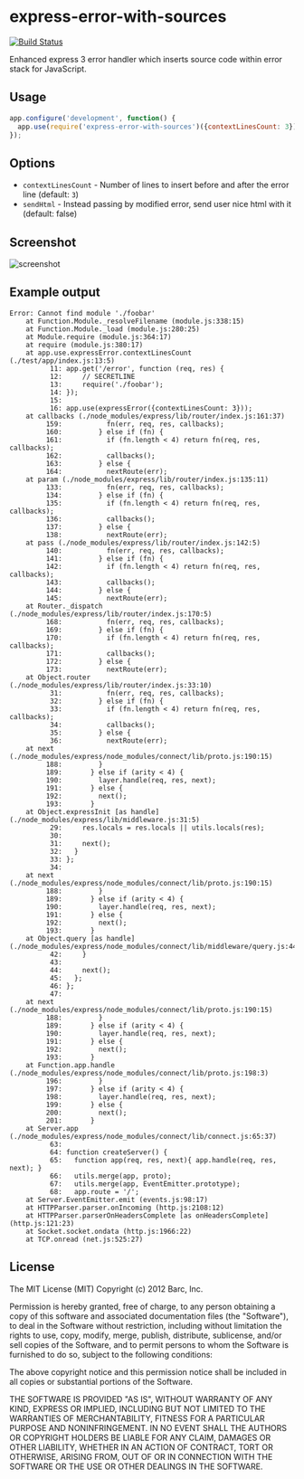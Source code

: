 # express-error-with-sources

[![Build Status](https://travis-ci.org/floatdrop/express-error-with-sources.png?branch=master)](https://travis-ci.org/floatdrop/express-error-with-sources)

Enhanced express 3 error handler which inserts source code within error stack for
JavaScript.

## Usage

```javascript
app.configure('development', function() {
  app.use(require('express-error-with-sources')({contextLinesCount: 3}));
});
```

## Options

 * `contextLinesCount` - Number of lines to insert before and after the error line (default: `3`)
 * `sendHtml` - Instead passing by modified error, send user nice html with it (default: false)

## Screenshot 

![screenshot](https://github.com/floatdrop/express-error-with-sources/raw/master/img/screenshot.png)

## Example output

```
Error: Cannot find module './foobar'
    at Function.Module._resolveFilename (module.js:338:15)
    at Function.Module._load (module.js:280:25)
    at Module.require (module.js:364:17)
    at require (module.js:380:17)
    at app.use.expressError.contextLinesCount (./test/app/index.js:13:5)
          11: app.get('/error', function (req, res) {
          12:     // SECRETLINE
          13:     require('./foobar');
          14: });
          15:
          16: app.use(expressError({contextLinesCount: 3}));
    at callbacks (./node_modules/express/lib/router/index.js:161:37)
         159:           fn(err, req, res, callbacks);
         160:         } else if (fn) {
         161:           if (fn.length < 4) return fn(req, res, callbacks);
         162:           callbacks();
         163:         } else {
         164:           nextRoute(err);
    at param (./node_modules/express/lib/router/index.js:135:11)
         133:           fn(err, req, res, callbacks);
         134:         } else if (fn) {
         135:           if (fn.length < 4) return fn(req, res, callbacks);
         136:           callbacks();
         137:         } else {
         138:           nextRoute(err);
    at pass (./node_modules/express/lib/router/index.js:142:5)
         140:           fn(err, req, res, callbacks);
         141:         } else if (fn) {
         142:           if (fn.length < 4) return fn(req, res, callbacks);
         143:           callbacks();
         144:         } else {
         145:           nextRoute(err);
    at Router._dispatch (./node_modules/express/lib/router/index.js:170:5)
         168:           fn(err, req, res, callbacks);
         169:         } else if (fn) {
         170:           if (fn.length < 4) return fn(req, res, callbacks);
         171:           callbacks();
         172:         } else {
         173:           nextRoute(err);
    at Object.router (./node_modules/express/lib/router/index.js:33:10)
          31:           fn(err, req, res, callbacks);
          32:         } else if (fn) {
          33:           if (fn.length < 4) return fn(req, res, callbacks);
          34:           callbacks();
          35:         } else {
          36:           nextRoute(err);
    at next (./node_modules/express/node_modules/connect/lib/proto.js:190:15)
         188:         }
         189:       } else if (arity < 4) {
         190:         layer.handle(req, res, next);
         191:       } else {
         192:         next();
         193:       }
    at Object.expressInit [as handle] (./node_modules/express/lib/middleware.js:31:5)
          29:     res.locals = res.locals || utils.locals(res);
          30:
          31:     next();
          32:   }
          33: };
          34:
    at next (./node_modules/express/node_modules/connect/lib/proto.js:190:15)
         188:         }
         189:       } else if (arity < 4) {
         190:         layer.handle(req, res, next);
         191:       } else {
         192:         next();
         193:       }
    at Object.query [as handle] (./node_modules/express/node_modules/connect/lib/middleware/query.js:44:5)
          42:     }
          43:
          44:     next();
          45:   };
          46: };
          47:
    at next (./node_modules/express/node_modules/connect/lib/proto.js:190:15)
         188:         }
         189:       } else if (arity < 4) {
         190:         layer.handle(req, res, next);
         191:       } else {
         192:         next();
         193:       }
    at Function.app.handle (./node_modules/express/node_modules/connect/lib/proto.js:198:3)
         196:         }
         197:       } else if (arity < 4) {
         198:         layer.handle(req, res, next);
         199:       } else {
         200:         next();
         201:       }
    at Server.app (./node_modules/express/node_modules/connect/lib/connect.js:65:37)
          63:
          64: function createServer() {
          65:   function app(req, res, next){ app.handle(req, res, next); }
          66:   utils.merge(app, proto);
          67:   utils.merge(app, EventEmitter.prototype);
          68:   app.route = '/';
    at Server.EventEmitter.emit (events.js:98:17)
    at HTTPParser.parser.onIncoming (http.js:2108:12)
    at HTTPParser.parserOnHeadersComplete [as onHeadersComplete] (http.js:121:23)
    at Socket.socket.ondata (http.js:1966:22)
    at TCP.onread (net.js:525:27)
```

## License

The MIT License (MIT) Copyright (c) 2012 Barc, Inc.

Permission is hereby granted, free of charge, to any person obtaining a copy of this software and associated documentation files (the "Software"), to deal in the Software without restriction, including without limitation the rights to use, copy, modify, merge, publish, distribute, sublicense, and/or sell copies of the Software, and to permit persons to whom the Software is furnished to do so, subject to the following conditions:

The above copyright notice and this permission notice shall be included in all copies or substantial portions of the Software.

THE SOFTWARE IS PROVIDED "AS IS", WITHOUT WARRANTY OF ANY KIND, EXPRESS OR IMPLIED, INCLUDING BUT NOT LIMITED TO THE WARRANTIES OF MERCHANTABILITY, FITNESS FOR A PARTICULAR PURPOSE AND NONINFRINGEMENT. IN NO EVENT SHALL THE AUTHORS OR COPYRIGHT HOLDERS BE LIABLE FOR ANY CLAIM, DAMAGES OR OTHER LIABILITY, WHETHER IN AN ACTION OF CONTRACT, TORT OR OTHERWISE, ARISING FROM, OUT OF OR IN CONNECTION WITH THE SOFTWARE OR THE USE OR OTHER DEALINGS IN THE SOFTWARE.


